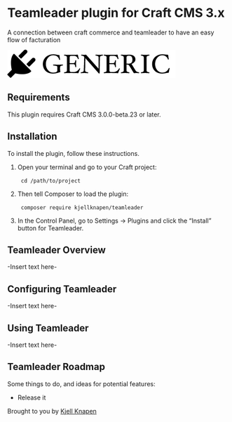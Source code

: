 # Teamleader plugin for Craft CMS 3.x

A connection between craft commerce and teamleader to have an easy flow of facturation

![Screenshot](resources/img/plugin-logo.png)

## Requirements

This plugin requires Craft CMS 3.0.0-beta.23 or later.

## Installation

To install the plugin, follow these instructions.

1. Open your terminal and go to your Craft project:

        cd /path/to/project

2. Then tell Composer to load the plugin:

        composer require kjellknapen/teamleader

3. In the Control Panel, go to Settings → Plugins and click the “Install” button for Teamleader.

## Teamleader Overview

-Insert text here-

## Configuring Teamleader

-Insert text here-

## Using Teamleader

-Insert text here-

## Teamleader Roadmap

Some things to do, and ideas for potential features:

* Release it

Brought to you by [Kjell Knapen](https://knapen.dev)
